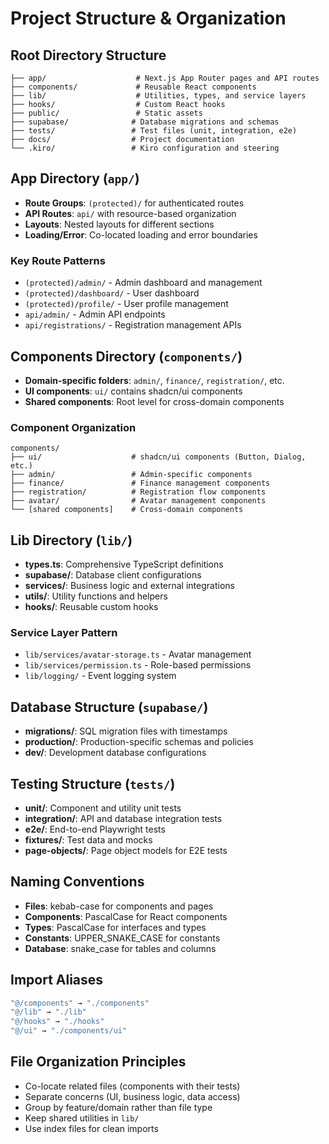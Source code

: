 # Project Structure & Organization

## Root Directory Structure
```
├── app/                    # Next.js App Router pages and API routes
├── components/             # Reusable React components
├── lib/                    # Utilities, types, and service layers
├── hooks/                  # Custom React hooks
├── public/                 # Static assets
├── supabase/              # Database migrations and schemas
├── tests/                 # Test files (unit, integration, e2e)
├── docs/                  # Project documentation
└── .kiro/                 # Kiro configuration and steering
```

## App Directory (`app/`)
- **Route Groups**: `(protected)/` for authenticated routes
- **API Routes**: `api/` with resource-based organization
- **Layouts**: Nested layouts for different sections
- **Loading/Error**: Co-located loading and error boundaries

### Key Route Patterns
- `(protected)/admin/` - Admin dashboard and management
- `(protected)/dashboard/` - User dashboard
- `(protected)/profile/` - User profile management
- `api/admin/` - Admin API endpoints
- `api/registrations/` - Registration management APIs

## Components Directory (`components/`)
- **Domain-specific folders**: `admin/`, `finance/`, `registration/`, etc.
- **UI components**: `ui/` contains shadcn/ui components
- **Shared components**: Root level for cross-domain components

### Component Organization
```
components/
├── ui/                    # shadcn/ui components (Button, Dialog, etc.)
├── admin/                 # Admin-specific components
├── finance/               # Finance management components
├── registration/          # Registration flow components
├── avatar/                # Avatar management components
└── [shared components]    # Cross-domain components
```

## Lib Directory (`lib/`)
- **types.ts**: Comprehensive TypeScript definitions
- **supabase/**: Database client configurations
- **services/**: Business logic and external integrations
- **utils/**: Utility functions and helpers
- **hooks/**: Reusable custom hooks

### Service Layer Pattern
- `lib/services/avatar-storage.ts` - Avatar management
- `lib/services/permission.ts` - Role-based permissions
- `lib/logging/` - Event logging system

## Database Structure (`supabase/`)
- **migrations/**: SQL migration files with timestamps
- **production/**: Production-specific schemas and policies
- **dev/**: Development database configurations

## Testing Structure (`tests/`)
- **unit/**: Component and utility unit tests
- **integration/**: API and database integration tests
- **e2e/**: End-to-end Playwright tests
- **fixtures/**: Test data and mocks
- **page-objects/**: Page object models for E2E tests

## Naming Conventions
- **Files**: kebab-case for components and pages
- **Components**: PascalCase for React components
- **Types**: PascalCase for interfaces and types
- **Constants**: UPPER_SNAKE_CASE for constants
- **Database**: snake_case for tables and columns

## Import Aliases
```typescript
"@/components" → "./components"
"@/lib" → "./lib"
"@/hooks" → "./hooks"
"@/ui" → "./components/ui"
```

## File Organization Principles
- Co-locate related files (components with their tests)
- Separate concerns (UI, business logic, data access)
- Group by feature/domain rather than file type
- Keep shared utilities in `lib/`
- Use index files for clean imports